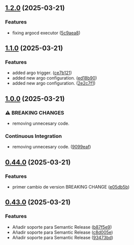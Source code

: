 ## [1.2.0](https://github.com/juarru/juanarillo_cicd_practica/compare/v1.1.0...v1.2.0) (2025-03-21)


### Features

* fixing argocd executor ([5c9aea8](https://github.com/juarru/juanarillo_cicd_practica/commit/5c9aea8dc1e57f41a4b1957b2150a471b7693bd0))

## [1.1.0](https://github.com/juarru/juanarillo_cicd_practica/compare/v1.0.0...v1.1.0) (2025-03-21)


### Features

* added argo trigger. ([ce7b121](https://github.com/juarru/juanarillo_cicd_practica/commit/ce7b121ef1f0ecd3cea41ea6375b5342f32293b7))
* added new argo configuration. ([ed18b90](https://github.com/juarru/juanarillo_cicd_practica/commit/ed18b90bab2433ae3f64cd49587115346e0efb46))
* added new argo configuration. ([2e2c7f1](https://github.com/juarru/juanarillo_cicd_practica/commit/2e2c7f154cbc0e5c2f43f3be5924281296229d1a))

## [1.0.0](https://github.com/juarru/juanarillo_cicd_practica/compare/v0.44.0...v1.0.0) (2025-03-21)


### ⚠ BREAKING CHANGES

* removing unnecesary code.

### Continuous Integration

* removing unnecesary code. ([9099eaf](https://github.com/juarru/juanarillo_cicd_practica/commit/9099eaf50e8d7974500c62ec815d44d2bb112d84))

## [0.44.0](https://github.com/juarru/juanarillo_cicd_practica/compare/v0.43.0...v0.44.0) (2025-03-21)


### Features

* primer cambio de version BREAKING CHANGE ([e05db5b](https://github.com/juarru/juanarillo_cicd_practica/commit/e05db5b32a5c096712ae7930de8ac04b44ddc109))

## [0.43.0](https://github.com/juarru/juanarillo_cicd_practica/compare/v0.42.0...v0.43.0) (2025-03-21)


### Features

* Añadir soporte para Semantic Release ([b87f5e9](https://github.com/juarru/juanarillo_cicd_practica/commit/b87f5e97c4122f652da96cef15c59e053a963524))
* Añadir soporte para Semantic Release ([c8d005e](https://github.com/juarru/juanarillo_cicd_practica/commit/c8d005e059aa7a16e1908fcff73ae09bd61e2f04))
* Añadir soporte para Semantic Release ([93473bd](https://github.com/juarru/juanarillo_cicd_practica/commit/93473bd7b0e0a8684e04732e4aafd8924e528b78))

